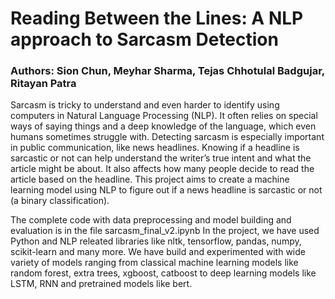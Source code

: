 # Reading Between the Lines: A NLP approach to Sarcasm Detection
### Authors: Sion Chun, Meyhar Sharma, Tejas Chhotulal Badgujar, Ritayan Patra

Sarcasm is tricky to understand and even harder to identify using computers in Natural Language Processing
(NLP). It often relies on special ways of saying things and a deep knowledge of the language, which even humans
sometimes struggle with. Detecting sarcasm is especially important in public communication, like news headlines.
Knowing if a headline is sarcastic or not can help understand the writer’s true intent and what the article might be about. It
also affects how many people decide to read the article based on the headline. This project aims to create a machine
learning model using NLP to figure out if a news headline is sarcastic or not (a binary classification).


The complete code with data preprocessing and model building and evaluation is in the file sarcasm_final_v2.ipynb
In the project, we have used Python and NLP releated libraries like nltk, tensorflow, pandas, numpy, scikit-learn and many more.
We have build and experimented with wide variety of models ranging from classical machine learning models like random forest, extra trees, xgboost, catboost
to deep learning models like LSTM, RNN and pretrained models like bert.
